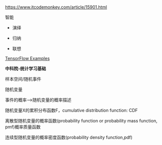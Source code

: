 
https://www.itcodemonkey.com/article/15901.html

智能
* 演绎

* 归纳

* 联想


[TensorFlow Examples](https://github.com/aymericdamien/TensorFlow-Examples)


**中科院-统计学习基础**

样本空间/随机事件

随机变量

事件的概率-->随机变量的概率描述

随机变量X的累积分布函数F，cumulative distribution function: CDF


离散型随机变量的概率函数(probability function or probability mass function, pmf)概率质量函数

连续型随机变量的概率密度函数(probability density function,pdf)
